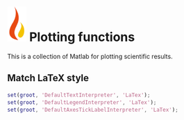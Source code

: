 # ![Logo](documentation/burn_logo.png?thumbnail) Plotting functions

This is a collection of Matlab for plotting scientific results.

## Match LaTeX style

```matlab
set(groot, 'DefaultTextInterpreter', 'LaTex');
set(groot, 'DefaultLegendInterpreter', 'LaTex');
set(groot, 'DefaultAxesTickLabelInterpreter', 'LaTex');
```
